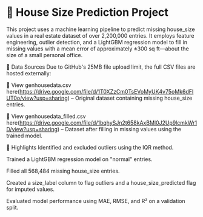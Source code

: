# 🏡 House Size Prediction Project


This project uses a machine learning pipeline to predict missing house_size values in a real estate dataset of over 2,200,000 entries. It employs feature engineering, outlier detection, and a LightGBM regression model to fill in missing values with a mean error of approximately ±300 sq ft—about the size of a small personal office.

📂 Data Sources
Due to GitHub's 25MB file upload limit, the full CSV files are hosted externally:

🔗 View genhousedata.csv here(https://drive.google.com/file/d/1T0XZzCm0TsEVoMyUK4v75oMk6dFIUT0o/view?usp=sharing) – Original dataset containing missing house_size entries.

🔗 View genhousedata_filled.csv here(https://drive.google.com/file/d/1bqhySJn2t658kAxBMl0J2Up9lcmkWr1D/view?usp=sharing) – Dataset after filling in missing values using the trained model.

🧠 Highlights
Identified and excluded outliers using the IQR method.

Trained a LightGBM regression model on "normal" entries.

Filled all 568,484 missing house_size entries.

Created a size_label column to flag outliers and a house_size_predicted flag for imputed values.

Evaluated model performance using MAE, RMSE, and R² on a validation split.
